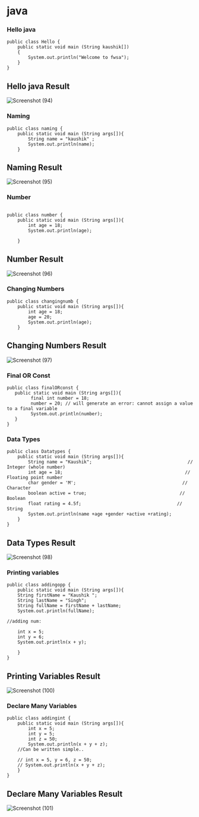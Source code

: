 # java


### Hello java 

```syntax
public class Hello {
    public static void main (String kaushik[])
    {
        System.out.println("Welcome to fwsa");
    }
}
```

## Hello java Result

![Screenshot (94)](https://user-images.githubusercontent.com/93571059/161693524-d54333a9-0575-4d6b-8584-19bd304cc4e0.png)

### Naming 

```syntax
public class naming {
    public static void main (String args[]){
        String name = "kaushik" ;
        System.out.println(name);
    }
```

## Naming Result

![Screenshot (95)](https://user-images.githubusercontent.com/93571059/161693585-4f7f925d-4c85-4ba2-83da-eca1f01b8727.png)

### Number 

```syntax

public class number {
    public static void main (String args[]){
        int age = 18;
        System.out.println(age);

    }
```

## Number Result
![Screenshot (96)](https://user-images.githubusercontent.com/93571059/161693626-d8adde75-bb7e-4331-9fdc-f95f9928c09e.png)

### Changing Numbers 

```syntax
public class changingnumb {
    public static void main (String args[]){
        int age = 18;
        age = 20;
        System.out.println(age);
    } 
 ```
 
 ## Changing Numbers Result
 
 ![Screenshot (97)](https://user-images.githubusercontent.com/93571059/161693662-6c37173b-1528-4dac-99b6-04d799ed0baf.png)

 ### Final OR Const
 
 ```syntax
 public class finalORconst {
    public static void main (String args[]){
          final int number = 18;
          number = 20; // will generate an error: cannot assign a value to a final variable
          System.out.println(number);
    }
}
```

### Data Types 

```syntax
public class Datatypes {
    public static void main (String args[]){
        String name = "Kaushik";                                    // Integer (whole number)
        int age = 18;                                              // Floating point number
        char gender = 'M';                                        // Character
        boolean active = true;                                   // Boolean
        float rating = 4.5f;                                    // String
        System.out.println(name +age +gender +active +rating);
    }
}
```

## Data Types Result

![Screenshot (98)](https://user-images.githubusercontent.com/93571059/161693801-1b458b5f-646a-4755-a2da-cb75a7b2a1ea.png)


### Printing variables

```syntax
public class addingopp {
    public static void main (String args[]){
    String firstName = "Kaushik ";
    String lastName = "Singh";
    String fullName = firstName + lastName;
    System.out.println(fullName);

//adding num:

    int x = 5;
    int y = 6;
    System.out.println(x + y);
    
    }
}
```

## Printing Variables Result

![Screenshot (100)](https://user-images.githubusercontent.com/93571059/161819816-5e3d7bc3-a9ea-4c2f-b54a-2304e5d5963b.png)

### Declare Many Variables

```syntax
public class addingint {
    public static void main (String args[]){
        int x = 5;
        int y = 5;
        int z = 50;
        System.out.println(x + y + z);
    //Can be written simple..

    // int x = 5, y = 6, z = 50;
    // System.out.println(x + y + z);
    }
}
```

## Declare Many Variables Result

![Screenshot (101)](https://user-images.githubusercontent.com/93571059/161819887-b471fdb7-297b-4a02-9bba-f8e94cbcb911.png)
